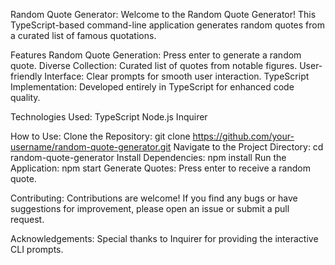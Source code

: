 Random Quote Generator:
Welcome to the Random Quote Generator! This TypeScript-based command-line application generates random quotes from a curated list of famous quotations.

Features
Random Quote Generation: Press enter to generate a random quote.
Diverse Collection: Curated list of quotes from notable figures.
User-friendly Interface: Clear prompts for smooth user interaction.
TypeScript Implementation: Developed entirely in TypeScript for enhanced code quality.


Technologies Used:
TypeScript
Node.js
Inquirer

How to Use:
Clone the Repository: git clone https://github.com/your-username/random-quote-generator.git
Navigate to the Project Directory: cd random-quote-generator
Install Dependencies: npm install
Run the Application: npm start
Generate Quotes: Press enter to receive a random quote.

Contributing:
Contributions are welcome! If you find any bugs or have suggestions for improvement, please open an issue or submit a pull request.

Acknowledgements:
Special thanks to Inquirer for providing the interactive CLI prompts.
